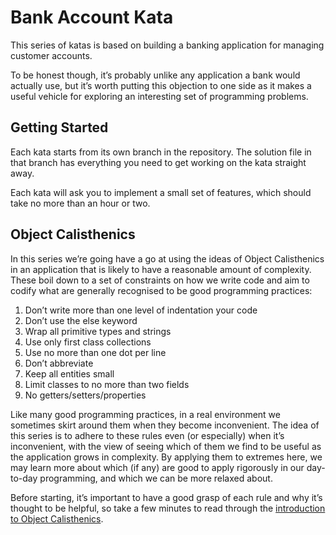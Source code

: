 # Bank Account Kata

This series of katas is based on building a banking application for managing customer accounts.

To be honest though, it’s probably unlike any application a bank would actually use, but it’s worth putting this objection to one side as it makes a useful vehicle for exploring an interesting set of programming problems.

## Getting Started

Each kata starts from its own branch in the repository. The solution file in that branch has everything you need to get working on the kata straight away.

Each kata will ask you to implement a small set of features, which should take no more than an hour or two.

## Object Calisthenics

In this series we’re going have a go at using the ideas of Object Calisthenics in an application that is likely to have a reasonable amount of complexity. These boil down to a set of constraints on how we write code and aim to codify what are generally recognised to be good programming practices:

1. Don’t write more than one level of indentation your code
2. Don’t use the else keyword
3. Wrap all primitive types and strings
4. Use only first class collections
5. Use no more than one dot per line
6. Don’t abbreviate
7. Keep all entities small
8. Limit classes to no more than two fields
9. No getters/setters/properties

Like many good programming practices, in a real environment we sometimes skirt around them when they become inconvenient. The idea of this series is to adhere to these rules even (or especially) when it’s inconvenient, with the view of seeing which of them we find to be useful as the application grows in complexity. By applying them to extremes here, we may learn more about which (if any) are good to apply rigorously in our day-to-day programming, and which we can be more relaxed about.

Before starting, it’s important to have a good grasp of each rule and why it’s thought to be helpful, so take a few minutes to read through the [introduction to Object Calisthenics](http://www.cs.helsinki.fi/u/luontola/tdd-2009/ext/ObjectCalisthenics.pdf).
